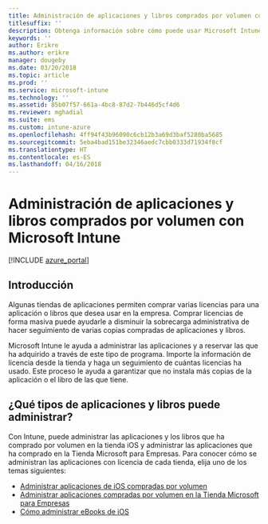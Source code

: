 ```yaml
---
title: Administración de aplicaciones y libros comprados por volumen con Microsoft Intune
titlesuffix: ''
description: Obtenga información sobre cómo puede usar Microsoft Intune para administrar y supervisar el uso de aplicaciones y libros comprados por volumen en tiendas.
keywords: ''
author: Erikre
ms.author: erikre
manager: dougeby
ms.date: 03/20/2018
ms.topic: article
ms.prod: ''
ms.service: microsoft-intune
ms.technology: ''
ms.assetid: 85b07f57-661a-4bc8-87d2-7b446d5cf4d6
ms.reviewer: mghadial
ms.suite: ems
ms.custom: intune-azure
ms.openlocfilehash: 4ff94f43b96090c6cb12b3a69d3baf5280ba5685
ms.sourcegitcommit: 5eba4bad151be32346aedc7cbb0333d71934f8cf
ms.translationtype: HT
ms.contentlocale: es-ES
ms.lasthandoff: 04/16/2018
---
```

# <a name="manage-volume-purchased-apps-and-books-with-microsoft-intune"></a>Administración de aplicaciones y libros comprados por volumen con Microsoft Intune

[!INCLUDE [azure_portal](./includes/azure_portal.md)]

## <a name="introduction"></a>Introducción

Algunas tiendas de aplicaciones permiten comprar varias licencias para una aplicación o libros que desea usar en la empresa. Comprar licencias de forma masiva puede ayudarle a disminuir la sobrecarga administrativa de hacer seguimiento de varias copias compradas de aplicaciones y libros.

Microsoft Intune le ayuda a administrar las aplicaciones y a reservar las que ha adquirido a través de este tipo de programa. Importe la información de licencia desde la tienda y haga un seguimiento de cuántas licencias ha usado. Este proceso le ayuda a garantizar que no instala más copias de la aplicación o el libro de las que tiene.

## <a name="which-types-of-apps-and-books-can-you-manage"></a>¿Qué tipos de aplicaciones y libros puede administrar?

Con Intune, puede administrar las aplicaciones y los libros que ha comprado por volumen en la tienda iOS y administrar las aplicaciones que ha comprado en la Tienda Microsoft para Empresas. Para conocer cómo se administran las aplicaciones con licencia de cada tienda, elija uno de los temas siguientes:

- [Administrar aplicaciones de iOS compradas por volumen](vpp-apps-ios.md)
- [Administrar aplicaciones compradas por volumen en la Tienda Microsoft para Empresas](windows-store-for-business.md)
- [Cómo administrar eBooks de iOS](vpp-ebooks-ios.md)
